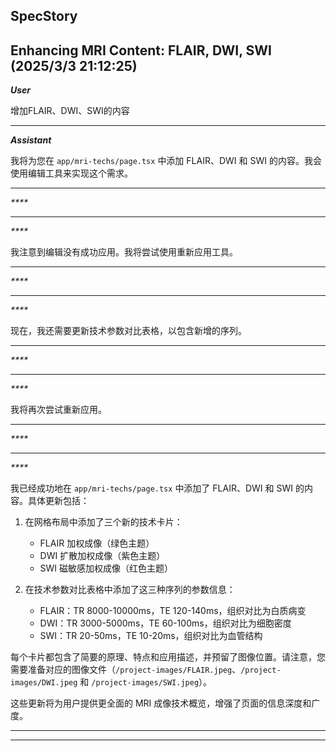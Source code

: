 ## SpecStory

## Enhancing MRI Content: FLAIR, DWI, SWI (2025/3/3 21:12:25)

_**User**_

增加FLAIR、DWI、SWI的内容


---

_**Assistant**_

我将为您在 `app/mri-techs/page.tsx` 中添加 FLAIR、DWI 和 SWI 的内容。我会使用编辑工具来实现这个需求。

---

_****_



---

_****_



我注意到编辑没有成功应用。我将尝试使用重新应用工具。

---

_****_



---

_****_



现在，我还需要更新技术参数对比表格，以包含新增的序列。

---

_****_



---

_****_



我将再次尝试重新应用。

---

_****_



---

_****_



我已经成功地在 `app/mri-techs/page.tsx` 中添加了 FLAIR、DWI 和 SWI 的内容。具体更新包括：

1. 在网格布局中添加了三个新的技术卡片：
   - FLAIR 加权成像（绿色主题）
   - DWI 扩散加权成像（紫色主题）
   - SWI 磁敏感加权成像（红色主题）

2. 在技术参数对比表格中添加了这三种序列的参数信息：
   - FLAIR：TR 8000-10000ms，TE 120-140ms，组织对比为白质病变
   - DWI：TR 3000-5000ms，TE 60-100ms，组织对比为细胞密度
   - SWI：TR 20-50ms，TE 10-20ms，组织对比为血管结构

每个卡片都包含了简要的原理、特点和应用描述，并预留了图像位置。请注意，您需要准备对应的图像文件（`/project-images/FLAIR.jpeg`、`/project-images/DWI.jpeg` 和 `/project-images/SWI.jpeg`）。

这些更新将为用户提供更全面的 MRI 成像技术概览，增强了页面的信息深度和广度。

---



---

